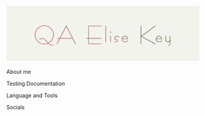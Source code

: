 
### ![Header](https://github.com/EliseKey/elisekey/blob/main/assets%20new/logo.PNG)

About me

Testing Documentation

Language and Tools

Socials

